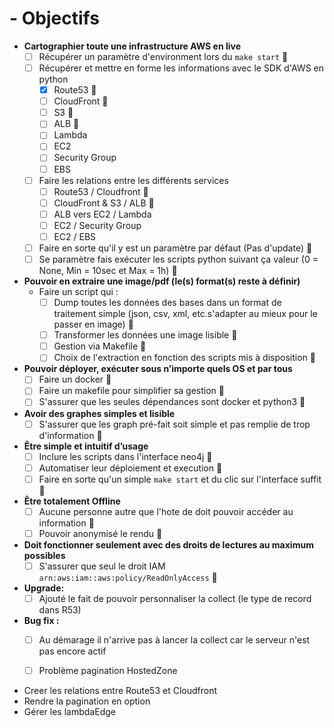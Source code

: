 # - Objectifs

-	**Cartographier toute une infrastructure AWS en live**
    - [ ] Récupérer un paramètre d'environment lors du `make start` :calendar:
    - [ ] Récupérer et mettre en forme les informations avec le SDK d'AWS en python
      - [x] Route53 :calendar:
      - [ ] CloudFront :calendar:
      - [ ] S3 :calendar:
      - [ ] ALB :calendar:
      - [ ] Lambda
      - [ ] EC2
      - [ ] Security Group
      - [ ] EBS
    - [ ] Faire les relations entre les différents services
      - [ ] Route53 / Cloudfront :calendar:
      - [ ] CloudFront & S3 / ALB :calendar:
      - [ ] ALB vers EC2 / Lambda
      - [ ] EC2 / Security Group
      - [ ] EC2 / EBS
    - [ ] Faire en sorte qu'il y est un paramètre par défaut (Pas d'update) :calendar:
    - [ ] Se paramètre fais exécuter les scripts python suivant ça valeur (0 = None, Min = 10sec et Max = 1h) :calendar:
-	**Pouvoir en extraire une image/pdf (le(s) format(s) reste à définir)**
    - Faire un script qui :
      - [ ] Dump toutes les données des bases dans un format de traitement simple (json, csv, xml, etc.s'adapter au mieux pour le passer en image) :calendar:
      - [ ] Transformer les données une image lisible :calendar:
      - [ ] Gestion via Makefile :calendar:
      - [ ] Choix de l'extraction en fonction des scripts mis à disposition :calendar:
-	**Pouvoir déployer, exécuter sous n’importe quels OS et par tous**
    - [ ] Faire un docker :calendar: 
    - [ ] Faire un makefile pour simplifier sa gestion :calendar: 
    - [ ] S'assurer que les seules dépendances sont docker et python3 :calendar:
-	**Avoir des graphes simples et lisible**
    - [ ] S'assurer que les graph pré-fait soit simple et pas remplie de trop d'information :calendar:
-	**Être simple et intuitif d’usage**
    - [ ] Inclure les scripts dans l'interface neo4j :calendar:
    - [ ] Automatiser leur déploiement et execution :calendar:
    - [ ] Faire en sorte qu'un simple `make start` et du clic sur l'interface suffit :calendar:
-	**Être totalement Offline**
    -  [ ] Aucune personne autre que l'hote de doit pouvoir accéder au information :calendar:
    -  [ ] Pouvoir anonymisé le rendu :calendar: 
-	**Doit fonctionner seulement avec des droits de lectures au maximum possibles**
    -  [ ] S'assurer que seul le droit IAM `arn:aws:iam::aws:policy/ReadOnlyAccess` :calendar:
- **Upgrade:**
  - [ ] Ajouté le fait de pouvoir personnaliser la collect (le type de record dans R53)
- **Bug fix :**
  - [ ] Au démarage il n'arrive pas à lancer la collect car le serveur n'est pas encore actif
  - [ ] Problème pagination HostedZone


- Creer les relations entre Route53 et Cloudfront
- Rendre la pagination en option
- Gérer les lambdaEdge